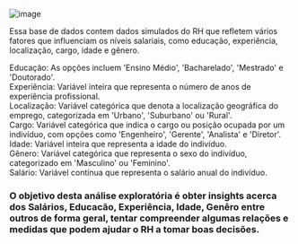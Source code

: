 ![image](https://github.com/VanderSC/analise-RH/assets/95940138/3221d4a3-2ad5-4f49-a3d4-4c407b6aff12)

Essa base de dados contem dados simulados do RH que refletem vários fatores que influenciam os níveis salariais, como educação, experiência, localização, cargo, idade e gênero.

Educação: As opções incluem 'Ensino Médio', 'Bacharelado', 'Mestrado' e 'Doutorado'.  
Experiência: Variável inteira que representa o número de anos de experiência profissional.  
Localização: Variável categórica que denota a localização geográfica do emprego, categorizada em 'Urbano', 'Suburbano' ou 'Rural'.  
Cargo: Variável categórica que indica o cargo ou posição ocupada por um indivíduo, com opções como 'Engenheiro', 'Gerente', 'Analista' e 'Diretor'.  
Idade: Variável inteira que representa a idade do indivíduo.  
Gênero: Variável categórica que representa o sexo do indivíduo, categorizado em 'Masculino' ou 'Feminino'.  
Salário: Variável contínua que representa o salário anual do indivíduo.


### O objetivo desta análise exploratória é obter insights acerca dos Salários, Educacão, Experiência, Idade, Genêro entre outros de forma geral, tentar compreender algumas relações e medidas que podem ajudar o RH a tomar boas decisões.
